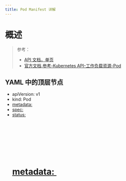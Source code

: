 ```yaml
---
title: Pod Manifest 详解
---
```


# 概述

> 参考：
> - [API 文档，单页](https://kubernetes.io/docs/reference/generated/kubernetes-api/v1.21/#pod-v1-core)
> - [官方文档,参考-Kubernetes API-工作负载资源-Pod](https://kubernetes.io/docs/reference/kubernetes-api/workload-resources/pod-v1/)

## YAML 中的顶层节点

- apiVersion: v1
- kind: Pod
- [metadata: <Object>](#1iNnm)
- [spec: <Object>](#X4bVa)
- [status: <Object>](#Sbe0x)

# metadata: <Object>

metadata 用来描述一个 Pod 的元数据信息。该字段内容详见通用定义的 [ObjectMeta](✏IT 学习笔记/☁️10.云原生/2.3.Kubernetes%20 容器编排系统/1.API、Resource(资源)、Object(对象)/API%20 参考/Common%20Definitions(通用定义)/ObjectMeta.md Definitions(通用定义)/ObjectMeta.md)

- **annotations: <STRING> **# Pod 注释，不同于 label，仅用于为资源提供元数据
- **labels: \<map\[STRING]STRING>** # Pod 的标签，通过“键值对”的方式定义，可以添加多个标签
  - KEY: VAL # 比如该键值可以是 run: httpd，标签名是 run，run 的值是 httpd，key 与 val 使用字母，数字，\_，-，.这几个字符且以字母或数字开头；val 可以为空。
- **name: <STRING>** # Pod 对象名称。必须名称空间唯一。
- **ownerReferences: <\[]Object>** # 该对象所依赖的对象列表，一般由控制器自动生成。也可以手动指定。

# spec: <Object>

spec 用来描述一个 Pod 应该具有的属性。Pod 中的 spec 字段大体分为如下几类

- Containers # 用来描述 Pod 中容器的属性
- Volumes # 用来描述 Pod 所用卷，以及容器如何使用这些卷
- Scheduling # Pod 如何被调度到 node
- Lifecycle # Pod 的生命周期
- Hostname and Name resolution # 容器的主机名和域名解析
- Hosts namespaces # Pod 使用主机上名称空间的方法
- Service account # Pod 的服务账户
- Security context # Pod 安全相关

## Containers(容器) 相关字段

**containers: <\[]Object>** # 署于该 pod 的 containers 列表
[containers](https://kubernetes.io/docs/reference/generated/kubernetes-api/v1.19/#container-v1-core) 字段**只会在 Pod 环境**中创建

- **args: <\[]STRING>** # 定义容器运行的命令和参数。用于替换容器镜像中 CMD 指令。详见[为容器定义命令和参数章节](https://kubernetes.io/docs/tasks/inject-data-application/define-command-argument-container/)

```yaml
# 注意，在使用 args 为容器传递 flags 时，不要使用空格。否则，会自动为 flags 和 参数 加上单引号，导致 flags 失效
# 比如现在有如下 args 配置
        args:
        - deletecr
        - --ns default
# 当容器运行后，会被转换成 "deletecr '--ns default'"，这时，deletecr 的 flag 变成了 --ns default，而不是 --ns。
# 这时，就会报错，并提示如下内容
flag provided but not defined: '--ns default'
# 可以看到，在容器中，将 --ns default 这个整体当作了一个 flags。
# 所以，如果想要使用 args，可以这样写：
        args:
        - deletecr
        - --ns=default
# 或者
        args:
        - deletecr
        - --ns
        - default
```

- **command: <\[]STRING>** # 定义容器运行的命令和参数。用于替换容器镜像中的 ENTRYPOINT 指令。详见为[容器定义命令和参数章节](https://kubernetes.io/docs/tasks/inject-data-application/define-command-argument-container/)
- **env: <\[]Object>** # 要在容器中设置的环境变量列表。详见[为容器定义命令和参数章节](https://kubernetes.io/docs/tasks/inject-data-application/define-command-argument-container/)
- **image: <STRING> **# 容器使用的镜像
- **imagePullPolicy: <STRING> **# 指明镜像拉取策略，公有三种 Always、IfNotPresent、Never。`默认值：IfNotPresent`
- **name: <STRING> **# 容器的名称
- **ports: <\[]Object> **# 容器对外暴露的端口，主要作为参考信息，就算不指定，通过 Service 也可以关联到容器中的指定端口，并通过 Service 访问容器内部。
  - **containerPort: <INTEGER> **# 容器内端口号
  - **name: <STRING>** # 端口号的名称，必须在 pod 中唯一。service 可以通过 name 引用端口。
- **resources: <OJBECT> **# 容器所需的资源。即.所需的 CPU、Memory 等等
  - **limits: \<map\[STRING]STRING>** # 容器可以使用的最大资源
    - **cpu: <STRING>** # 定义容器的 CPU 限额
    - **memory: <STRING>** # 定义容器的 Memory 限额
    - ...... 其他资源限额
  - **requests: \<map\[STRING]STRING>** # 容器所需的最小资源。如果 Requests 省略，则默认与 limits 下定义的值保持一直。
    - **cpu: <STRING>** # 定义容器的 CPU 需求
    - **memory: <STRING>** # 定义容器的 Memory 需求
    - ...... 其他资源需求
- **volumeMounts: <\[]Object>** # 给 Container 挂载在 Pod 中创建的 Volume。Volume 通过下文的 [Volumes 字段](#HUz4k)指定
  - **mountPath: <STRING> # 必须的**。把 Volume 挂载到容器中的目录上
  - **name: <STRING> # 必须的。**要挂载的 Volume 的名称。必须与 `spec.volumes.TYPE.volumeName` 字段的值相同，才可以引用到卷。

**initContainers: <\[]Object>** # 属于该 Pod 的初始化容器的列表
该字段中所定义的容器都会比普通 containers 字段定义的容器先启动，并且 initContainer 会按顺序逐一启动，直到它们都启动并且退出之后，普通容器才会启动

- **......** # 与 containers 字段下的字段相同

**imagePullSecrets: <\[]Object>** # 拉取镜像时使用的私有仓库的信息。
拉取镜像时，如果是私有仓库，则使用该字段指定的 secret 中的信息。实际上就是代替 docker login 命令。 更多信息见官网：[Specifying imagePullSecrets on a Pod()章节](https://kubernetes.io/docs/concepts/containers/images/#specifying-imagepullsecrets-on-a-pod)

### Lifecycle(生命周期)

Pod 生命周期功能详见[《Pod 的生命周期》](✏IT 学习笔记/☁️10.云原生/2.3.Kubernetes%20 容器编排系统/3.Pod%20 集群最小的工作单元/Pod%20 的生命周期，Probe(探针)，Hook(钩子).md 集群最小的工作单元/Pod 的生命周期，Probe(探针)，Hook(钩子).md)章节
**livenessProbe: <Object> **# 存活性探针，定期检测容器是否存活，容器**正常启动后**开始检查。若探针失败则容器将会重启

- 注意：如果 liveness 探测失败，kubelet 会杀死容器，并且容器会受到其重启策略的约束。如果不提供活性探测，则默认状态为成功。
- **exec: <Object> # **通过在容器中执行命令作为探针检测方法
  - **exec.command: <\[]STRING>**
- **httpGET: <Object>** # 使用 HTTP 的 GET 的请求作为探针检测方法。
- **tcpSocket: <Object>** # 通过检测 TCP 的端口作为探针检测方法。
- **grpc: <Object>** #

**readinessProbe:<Object> **# 就绪状态探针，定期检测容器服务的准备状态，容器**正常启动前**开始检查。若探针失败则容器不会变为 Running 状态。

- 注意：如果就绪探测失败，端点控制器会从与 Pod 匹配的所有服务的端点中删除 Pod 的 IP 地址。初始延迟之前的默认就绪状态为失败。如果不提供就绪探测，则默认状态为成功。
- **...... # 略，与 livenessProbe 下的字段一样。**

## Volumes(卷) 相关字段

**volumes: <\[]Object>** # 给 pod 创建一个 Volume

- **TYPE:** #选择要创建的 volume 的类型，具体支持的类型可以使用 kubectl explain pod.spec.volumes 命令查看
  - ...... #定义该类型的 volume 相关参数
- **name: <STRING> # 必须的。**自定义该存储卷的名称

## Scheduling(调度) 相关字段

**nodeSelector: \<map\[string]string>** # 指明 Node 标签选择器，该 Pod 会运行在具有相同标签的 Node 上
**nodeName: <STRING>** # Pod 运行在指定 Node 上
**affinity: <Object>** # Pod 亲和性调度规则。用法详见[调度器章节](✏IT 学习笔记/☁️10.云原生/2.3.Kubernetes%20 容器编排系统/5.Scheduling(调度)/让%20Pod%20 运行在指定%20Node%20 上.md Pod 运行在指定 Node 上.md)

- **nodeAffinity: <OBJECT> **# 为 Pod 定义节点亲和性的调度规则
  - **preferredDuringSchedulingIgnoredDuringExecution: <\[]Object> # **调度程序将倾向于将 Pod 调度到满足此字段指定的反亲和行要求的节点，但是也可能会选择违反一个或多个该字段指定的调度规则。
    - **preference: <OBJECT> # 必须的**。
      - **matchExpressions: <\[]OBJECT>** # 该字段下的内容就是[通用的节点标签选择器字段](✏IT 学习笔记/☁️10.云原生/2.3.Kubernetes%20 容器编排系统/1.API、Resource(资源)、Object(对象)/API%20 参考/Common%20Definitions(通用定义)/LabelSelector%20 详解.md Definitions(通用定义)/LabelSelector 详解.md)
      - **matchFields: <\[OBJECT]>** # 该字段下的内容就是[通用的节点标签选择器字段](✏IT 学习笔记/☁️10.云原生/2.3.Kubernetes%20 容器编排系统/1.API、Resource(资源)、Object(对象)/API%20 参考/Common%20Definitions(通用定义)/LabelSelector%20 详解.md Definitions(通用定义)/LabelSelector 详解.md)
    - **weight: <INTEGER> # 必须的**。
  - **requiredDuringSchedulingIgnoredDuringExecution: <Object> # **如果在调度时未满足该字段指定的反亲和性要求，则不会将 pod 调度到该节点上。
    - **nodeSelectorTerms: <\[]OBJECT> # 必须的**。节点选择器列表。列表中元素之间是“或”的关系
      - **matchExpressions: <\[]OBJECT>** # 该字段下的内容就是[通用的节点标签选择器字段](✏IT 学习笔记/☁️10.云原生/2.3.Kubernetes%20 容器编排系统/1.API、Resource(资源)、Object(对象)/API%20 参考/Common%20Definitions(通用定义)/LabelSelector%20 详解.md Definitions(通用定义)/LabelSelector 详解.md)
      - **matchFields: <\[OBJECT]>** # 该字段下的内容就是[通用的节点标签选择器字段](✏IT 学习笔记/☁️10.云原生/2.3.Kubernetes%20 容器编排系统/1.API、Resource(资源)、Object(对象)/API%20 参考/Common%20Definitions(通用定义)/LabelSelector%20 详解.md Definitions(通用定义)/LabelSelector 详解.md)
- **podAffinity** ([PodAffinity](https://kubernetes.io/docs/reference/kubernetes-api/workload-resources/pod-v1/#PodAffinity))# 描述 pod 亲和性的调度规则(e.g.将此 Pod 与其他一些 Pod 共同定位在同一节点、区域等中)。
  - ......
- **podAntiAffinity: <OBJECT>** ([PodAntiAffinity](https://kubernetes.io/docs/reference/kubernetes-api/workload-resources/pod-v1/#PodAntiAffinity))描述 pod 反亲和性的调度规则(e.g. 避免将此 Pod 放在与其他某些 Pod 相同的节点、区域等中)
  - **preferredDuringSchedulingIgnoredDuringExecution: <\[]Object> # **调度程序将倾向于将 Pod 调度到满足此字段指定的反亲和行要求的节点，但是也可能会选择违反一个或多个该字段指定的调度规则。
    - **preference: <OBJECT> # 必须的**。
      - **matchExpressions: <\[]OBJECT>** # 该字段下的内容就是[通用的标签选择器字段](Label%20and%20Selector(标签和选择器).md and Selector(标签和选择器).md)
      - **matchFields: <\[OBJECT]>** # 该字段下的内容就是[通用的标签选择器字段](Label%20and%20Selector(标签和选择器).md and Selector(标签和选择器).md)
    - **weight: <INTEGER> # 必须的**。
  - **requiredDuringSchedulingIgnoredDuringExecution: <\[]Object> # **如果在调度时未满足该字段指定的反亲和性要求，则不会将 pod 调度到该节点上。
    - **labelSelector: <OBJECT>** # 该字段下的内容就是[通用的标签选择器字段](Label%20and%20Selector(标签和选择器).md and Selector(标签和选择器).md)
    - **namespaceSelector: <OBJECT> # **该字段下的内容就是[通用的标签选择器字段](Label%20and%20Selector(标签和选择器).md and Selector(标签和选择器).md)
    - **namespaces: <\[]STING>** # 。`默认值：该 Pod 所在的名称空间`
    - **topologyKey: <STRING> # 必须的**。想要匹配的 Node 标签的键

**tolerations: <\[]Object>** # 定义 Pod 容忍污点的容忍度。用法详见[调度器章节](✏IT 学习笔记/☁️10.云原生/2.3.Kubernetes%20 容器编排系统/5.Scheduling(调度)/让%20Pod%20 运行在指定%20Node%20 上.md Pod 运行在指定 Node 上.md)

- ......

## Lifecycle(生命周期) 相关字段

**restartPolicy: <STRING>** # Pod 中容器失败后的重启策略，`默认值：Always`
STRING 可用的值有：Always、OnFailure、Never

## Hostname and Name resolution(主机名和域名解析) 相关字段

**dnsConfig: <OBJECT>** #

**dnsPolicy: <STRING>** # pod 的域名解析策略。`默认值：ClusterFirst`
可用值有：

- ClusterFirstWithHostNet
- ClusterFirst
- None

## Hosts namespaces(容器如何使用宿主机中的名称空间) 相关配置

**hostNetwork: <BOOLEAN>** # 是否让 Pod 中的容器使用主机的网络名称空间。`默认值：false`

## Service account(服务账户) 相关字段

**serviceAccountName: <STRING>** # 容器所使用 ServiceAccount。

## Security context(容器安全环境) 相关字段

**securityContext: <Object> 和 .spec.container.securityContext: <Object>**
`securityContext` 字段用于配置如何安全得运行 Pod，比如以 非特权用户运行容器、SELinux 等等。Pod 安全配置内容，在 [Security Context(安全环境) 文章](✏IT 学习笔记/☁️10.云原生/2.3.Kubernetes%20 容器编排系统/3.Pod%20 集群最小的工作单元/Security%20Context(安全环境).md 集群最小的工作单元/Security Context(安全环境).md)中有更详细的描述。
注意：`.spec.securityContext` 字段属于 Pod 级别的安全配置，在 `.spec.containers` 字段下，还有一个 securityContext 字段，`.spec.containers.securityContext` 字段属于 Container 级别的安全配置，该字段的优先级要高于 `.spec.securityContext`。

- **fsGroup: <INTEGER> **# 功能待确认。
- **runAsNonRoot: <BOOLEAN>** # 容器内的进程是否不以 root 身份运行。`默认值：false`。
  - 若为 true，则必须指定 runAsUser 字段，除非构建镜像时已经指定了进程运行的 UID。
- **runAsUser: <INTEGER>** # 指定运行容器内进程的 UID 为 INTEGER

## 其他类别的字段

# status: <Object>

# Pod Manifest 样例

以下是最简单最基本的 Pod 模板，具体 Pod 中可以实现的功能以及这些功能应该使用哪些 yaml 里的字段详见以下几处

- [Configure Pods and Containers(配置 Pod 和 Container) ](https://kubernetes.io/docs/tasks/configure-pod-container/)章节下面的所有内容；每种可以在 Pod 中配置的功能，都是一小章节
- [Inject Data Into Applications(将数据注入应用程序)](https://kubernetes.io/docs/tasks/inject-data-application/) 章节

## 简单示例

```yaml
apiVersion: v1
kind: Pod
metadata:
  name: myapp
  labels:
    name: myapp
spec:
  containers:
    - name: myapp
      image: lchdzh/network-test
```
